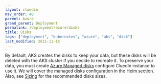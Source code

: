 ```yaml
---
layout: cluedin
nav_order: 40
parent: Azure
grand_parent: Deployment
permalink: /deployment/azure/disks
title: Disks
tags: ["deployment", "kubernetes", "azure", "aks", "disk"]
last_modified: 2021-11-15
---
```


By default, AKS creates the disks to keep your data, but these disks will be deleted with the AKS cluster if you decide to recreate it. To preserve your data, you must create [Azure Managed disks](https://docs.microsoft.com/en-us/azure/virtual-machines/managed-disks-overview) configure CluedIn instance to use it. We will cover the managed disks configuration in the [Helm](./helm) section. Also, see [Sizing](./aks#sizing) for the recommended disks sizes.